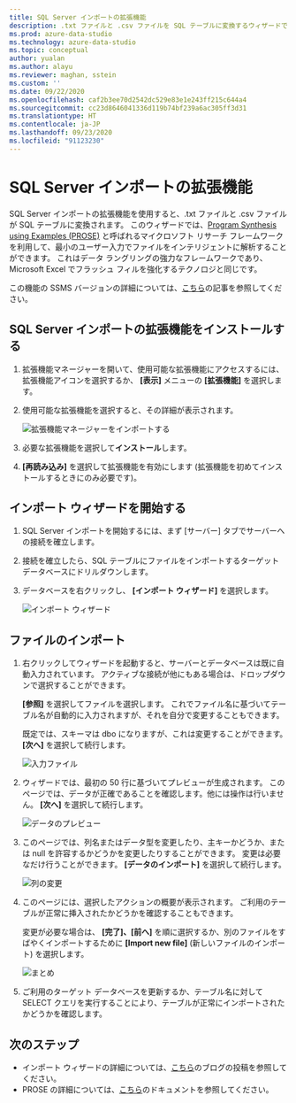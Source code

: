 ```yaml
---
title: SQL Server インポートの拡張機能
description: .txt ファイルと .csv ファイルを SQL テーブルに変換するウィザードである、Azure Data Studio 用の SQL Server インポート拡張機能をインストールして使用する方法について説明します。
ms.prod: azure-data-studio
ms.technology: azure-data-studio
ms.topic: conceptual
author: yualan
ms.author: alayu
ms.reviewer: maghan, sstein
ms.custom: ''
ms.date: 09/22/2020
ms.openlocfilehash: caf2b3ee70d2542dc529e83e1e243ff215c644a4
ms.sourcegitcommit: cc23d8646041336d119b74bf239a6ac305ff3d31
ms.translationtype: HT
ms.contentlocale: ja-JP
ms.lasthandoff: 09/23/2020
ms.locfileid: "91123230"
---
```

# <a name="sql-server-import-extension"></a>SQL Server インポートの拡張機能

SQL Server インポートの拡張機能を使用すると、.txt ファイルと .csv ファイルが SQL テーブルに変換されます。 このウィザードでは、[Program Synthesis using Examples (PROSE)](https://microsoft.github.io/prose/) と呼ばれるマイクロソフト リサーチ フレームワークを利用して、最小のユーザー入力でファイルをインテリジェントに解析することができます。 これはデータ ラングリングの強力なフレームワークであり、Microsoft Excel でフラッシュ フィルを強化するテクノロジと同じです。

この機能の SSMS バージョンの詳細については、[こちら](../../relational-databases/import-export/import-flat-file-wizard.md)の記事を参照してください。

## <a name="install-the-sql-server-import-extension"></a>SQL Server インポートの拡張機能をインストールする

1. 拡張機能マネージャーを開いて、使用可能な拡張機能にアクセスするには、拡張機能アイコンを選択するか、 **[表示]** メニューの **[拡張機能]** を選択します。
2. 使用可能な拡張機能を選択すると、その詳細が表示されます。

   ![拡張機能マネージャーをインポートする](media/sql-server-import-extension/import-wizard-install.png)

3. 必要な拡張機能を選択して**インストール**します。
4. **[再読み込み]** を選択して拡張機能を有効にします (拡張機能を初めてインストールするときにのみ必要です)。

## <a name="start-import-wizard"></a>インポート ウィザードを開始する

1. SQL Server インポートを開始するには、まず [サーバー] タブでサーバーへの接続を確立します。
2. 接続を確立したら、SQL テーブルにファイルをインポートするターゲット データベースにドリルダウンします。
3. データベースを右クリックし、 **[インポート ウィザード]** を選択します。

    ![インポート ウィザード](media/sql-server-import-extension/open-import-wizard.png)

## <a name="importing-a-file"></a>ファイルのインポート

1. 右クリックしてウィザードを起動すると、サーバーとデータベースは既に自動入力されています。 アクティブな接続が他にもある場合は、ドロップダウンで選択することができます。 

    **[参照]** を選択してファイルを選択します。 これでファイル名に基づいてテーブル名が自動的に入力されますが、それを自分で変更することもできます。

    既定では、スキーマは dbo になりますが、これは変更することができます。 **[次へ]** を選択して続行します。

    ![入力ファイル](media/sql-server-import-extension/import-wizard-input-file.png)

2. ウィザードでは、最初の 50 行に基づいてプレビューが生成されます。 このページでは、データが正確であることを確認します。他には操作は行いません。 **[次へ]** を選択して続行します。

    ![データのプレビュー](media/sql-server-import-extension/import-wizard-preview-data.png)

3. このページでは、列名またはデータ型を変更したり、主キーかどうか、または null を許容するかどうかを変更したりすることができます。 変更は必要なだけ行うことができます。 **[データのインポート]** を選択して続行します。

    ![列の変更](media/sql-server-import-extension/import-wizard-modify-columns.png)

4. このページには、選択したアクションの概要が表示されます。 ご利用のテーブルが正常に挿入されたかどうかを確認することもできます。

    変更が必要な場合は、 **[完了]、[前へ]** を順に選択するか、別のファイルをすばやくインポートするために **[Import new file]** \(新しいファイルのインポート\) を選択します。

    ![まとめ](media/sql-server-import-extension/import-wizard-summary.png)

5. ご利用のターゲット データベースを更新するか、テーブル名に対して SELECT クエリを実行することにより、テーブルが正常にインポートされたかどうかを確認します。

## <a name="next-steps"></a>次のステップ

- インポート ウィザードの詳細については、[こちら](https://cloudblogs.microsoft.com/sqlserver/2018/08/30/the-august-release-of-sql-operations-studio-is-now-available/)のブログの投稿を参照してください。
- PROSE の詳細については、[こちら](https://microsoft.github.io/prose/)のドキュメントを参照してください。